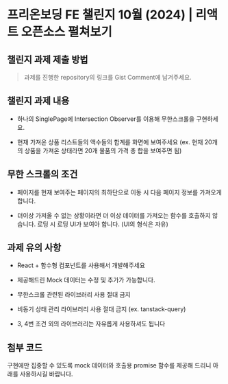 # 프리온보딩 FE 챌린지 10월 (2024) | 리액트 오픈소스 펼쳐보기

## 챌린지 과제 제출 방법

> 과제를 진행한 repository의 링크를 Gist Comment에 남겨주세요.

## 챌린지 과제 내용

- 하나의 SinglePage에 Intersection Observer를 이용해 무한스크롤을 구현하세요.

- 현재 가져온 상품 리스트들의 액수들의 합계를 화면에 보여주세요 (ex. 현재 20개의 상품을 가져온 상태라면 20개 물품의 가격 총 합을 보여주면 됨)

## 무한 스크롤의 조건

- 페이지를 현재 보여주는 페이지의 최하단으로 이동 시 다음 페이지 정보를 가져오게 합니다.

- 더이상 가져올 수 없는 상황이라면 더 이상 데이터를 가져오는 함수를 호출하지 않습니다.
  로딩 시 로딩 UI가 보여아 합니다. (UI의 형식은 자유)

## 과제 유의 사항

- React + 함수형 컴포넌트를 사용해서 개발해주세요

- 제공해드린 Mock 데이터는 수정 및 추가가 가능합니다.

- 무한스크롤 관련된 라이브러리 사용 절대 금지

- 비동기 상태 관리 라이브러리 사용 절대 금지 (ex. tanstack-query)

- 3, 4번 조건 외의 라이브러리는 자유롭게 사용하셔도 됩니다

## 첨부 코드

구현에만 집중할 수 있도록 mock 데이터와 호출용 promise 함수를 제공해 드리니 아래를 사용하시길 바랍니다.
